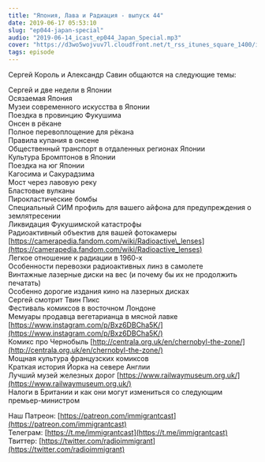 ```yaml
---
title: "Япония, Лава и Радиация - выпуск 44"
date: 2019-06-17 05:53:10
slug: "ep044-japan-special"
audio: "2019-06-14_icast_ep044_Japan_Special.mp3"
cover: "https://d3wo5wojvuv7l.cloudfront.net/t_rss_itunes_square_1400/images.spreaker.com/original/d20daaa729fc8cae11f6717f5c961b50.jpg"
tags: episode
---
```

Сергей Король и Александр Савин общаются на следующие темы:  
  
Сергей и две недели в Японии  
Осязаемая Япония  
Музеи современного искусства в Японии  
Поездка в провинцию Фукушима  
Онсен в рёкане  
Полное перевоплощение для рёкана  
Правила купания в онсене  
Общественный транспорт в отдаленных регионах Японии  
Культура Бромптонов в Японии  
Поездка на юг Японии  
Кагосима и Сакурадзима  
Мост через лавовую реку  
Бластовые вулканы  
Пирокластические бомбы  
Специальный СИМ профиль для вашего айфона для предупреждения о землятресении  
Ликвидация Фукушимской катастрофы  
Радиоактивный объектив для вашей фотокамеры [https://camerapedia.fandom.com/wiki/Radioactive\_lenses](https://camerapedia.fandom.com/wiki/Radioactive_lenses)  
Легкое отношение к радиации в 1960-х  
Особенности перевозки радиоактивных линз в самолете  
Винтажные лазерные диски на вес (и почему бы их не продолжить печатать)  
Особенно дорогие издания кино на лазерных дисках  
Сергей смотрит Твин Пикс  
Фестиваль комиксов в восточном Лондоне  
Мемуары продавца вегетарианца в мясной лавке [https://www.instagram.com/p/Bxz6DBCha5K/](https://www.instagram.com/p/Bxz6DBCha5K/)  
Комикс про Чернобыль [http://centrala.org.uk/en/chernobyl-the-zone/](http://centrala.org.uk/en/chernobyl-the-zone/)  
Мощная культура французских комиксов  
Краткая история Йорка на севере Англии  
Лучший музей железных дорог [https://www.railwaymuseum.org.uk/](https://www.railwaymuseum.org.uk/)  
Налоги в Британии и как они могут измениться со следующим премьер-министром  
  
Наш Патреон: [https://patreon.com/immigrantcast](https://patreon.com/immigrantcast)  
Телеграм: [https://t.me/immigrantcast](https://t.me/immigrantcast)  
Твиттер: [https://twitter.com/radioimmigrant](https://twitter.com/radioimmigrant)
